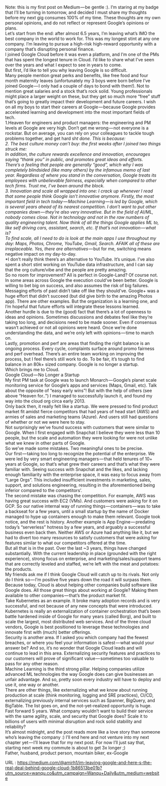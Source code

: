   Note: this is my first post on Medium — be gentle :). I’m staring at my badge that I’ll be turning in tomorrow, and decided I must share my thoughts before my next gig consumes 100% of my time. These thoughts are my own personal opinions, and do not reflect or represent Google’s opinions or plans.  
    Let’s start from the end: after almost 6.5 years, I’m leaving what’s IMO the best company in the world to work for. This was my longest stint at any one company. I’m leaving to pursue a high-risk high-reward opportunity with a company that’s disrupting personal finance.  
    I joined Google Cloud before it was even a platform, and I’m one of the PMs that has spent the longest tenure in Cloud. I’d like to share what I’ve seen over the years and what I expect to see in years to come.  
    But first, I’d like to tell you why leaving Google is so difficult.  
    Many people mention great perks and benefits, like free food and four month maternity leaves (unfortunately my 3 boys were born before I’ve joined Google — I only had a couple of days to bond with them!). Not to mention great salaries and a stock that’s rock solid. Young professionals might place a larger weight on these, but they get so much more “free” stuff that’s going to greatly impact their development and future careers. I wish on all my boys to start their careers at Google — because Google provides accelerated learning and development into the most important fields of tech.  
    1.Heaven for engineers and product managers: the engineering and PM levels at Google are very high. Don’t get me wrong — not everyone is a rockstar. But on average, you can rely on your colleagues to tackle tough problems together, and get hard sh*t done. This is because:  
    2. The best culture money can’t buy: the first weeks after I joined two things struck me:  
    In addition, the culture rewards excellence and innovation, encourages saying “thank you” in public, and promotes great ideas and efforts.  
    There’s a feeling that people are generally “good”, which why I was completely blindsided (like many others) by the infamous memo of last year. Regardless of where you stand in the conversation, Google treats its employees with unbelievable fairness, especially when compared to other tech firms. Trust me, I’ve been around the block.  
    3. Innovation and scale all wrapped into one: I crack up whenever I read that some people think Google isn’t innovative anymore. Firstly, the most important field in tech today — Machine Learning — is led by Google, which is several years ahead of its nearest competition. I don’t want to put other companies down — they’re also very innovative. But in the field of AI/ML, nobody comes close. Not in technology and not in the raw numbers of quality engineering talent. Now think of all the things Google applies ML to, like self driving cars, assistant, search, etc. If that’s not innovation — what is?  
    To find scale, all I need to do is look at the main apps I use throughout my day: Maps, Photos, Chrome, YouTube, Gmail, Search. AFAIK all of these are irreplaceable. Yes, there are alternatives* — but for me, switching means negative impact on my day-to-day.  
    *I don’t really think there’s an alternative to YouTube. It’s unique. I’ve also spent a short stint working on YouTube data infrastructure, and I can say that the org culture/vibe and the people are pretty amazing.  
    So no room for improvement? All is perfect in Google-Land? Of course not.  
    In some areas across Google the execution could’ve been better. Google is willing to bet big on success, and also assumes the risk of big failures. Messaging efforts of past didn’t take off like they should’ve. Google+ was a huge effort that didn’t succeed (but did give birth to the amazing Photos app). There are other examples. But the organization is a learning one, and I’m hopeful that future efforts will integrate these lessons learned.  
    Another hurdle is due to the (good) fact that there’s a lot of openness to ideas and opinions. Sometimes discussions and debates feel like they’re taking too long, and decisions need to be made sooner. Even if consensus wasn’t achieved or not all opinions were heard. Once we’re done understanding the data, and we’re only left with opinions — time to march on.  
    Lastly, promotion and perf are areas that finding the right balance is an ongoing process. Every cycle, complaints surface around promo fairness and perf overhead. There’s an entire team working on improving the process, but I feel there’s still work to do. To be fair, it’s tough to find balance in an 80k+ sized company. Google is no longer a startup.  
    Which brings me to Cloud.  
    Google Cloud — No Longer a Startup  
    My first PM task at Google was to launch Monarch — Google’s planet scale monitoring service for Google’s apps and services (Maps, Gmail, etc). Talk about the opposite of “easy early wins”! But with the help of others (see above “Heaven for..”) I managed to successfully launch it, and found my way into the cloud org circa early 2013.  
    Only back then, it really felt like a startup. We were pressed to find product market fit amidst fierce competitors that had years of head start (AWS) and armies of sales and marketing teams (Azure). And users still had questions of whether or not we were here to stay.  
    Not surprisingly we’ve found success with customers that were similar to Google. When I first engaged with Snapchat I believe they were less than 10 people, but the scale and automation they were looking for were not unlike what we knew in other parts of Google.  
    So we’ve made some mistakes. Two meaningful ones to be precise.  
    Our first — taking too long to recognize the potential of the enterprise. We were led by very smart engineering managers — that held tenures of 10+ years at Google, so that’s what grew their careers and that’s what they were familiar with. Seeing success with Snapchat and the likes, and lacking enough familiarity with the enterprise space, it was easy to focus away from “Large Orgs”. This included insufficient investments in marketing, sales, support, and solutions engineering, resulting in the aforementioned being inferior compared to the competitors’.  
    The second mistake was chasing the competition. For example, AWS was having great success with EC2 (VMs). And customers were asking for it on GCP. So our native internal way of running things — containers — was to take a backseat for a few years, until a small startup by the name of Docker managed to hype up containers enough to make them relevant. Google took notice, and the rest is history. Another example is App Engine — predating today’s “serverless” hotness by a few years, and arguably a successful business even back then. Neither AWS or Azure had anything like it, but we had to divert too many resources to satisfy customers that were asking for features similar to what our competitors offered at the time.  
    But all that is in the past. Over the last ~3 years, things have changed substantially. With the current leadership in place (grounded with the right experience), strong focus on enterprise, and marketing/sales/support teams that are correctly leveled and staffed, we’re left with the meat and potatoes: the products.  
    My friends ask me if I think Google Cloud will catch up to its rivals. Not only do I think so — I’m positive five years down the road it will surpass them. Because today, Cloud is about helping other companies build software like Google does. All those great things about working at Google? Making them available to other companies — that’s the product market fit.  
    Take Kubernetes as an example. It broke many adoption records and is very successful, and not because of any new concepts that were introduced. Kubernetes is really an externalization of container orchestration that’s been battle hardened inside of Google for many years (called Borg), and built to scale the largest, most distributed web services. And of the three cloud vendors, Google is best positioned to leverage these technologies and innovate first with (much) better offerings.  
    Security is another area. If I asked you which company had the fewest breaches, or where you feel your information is safest — what would your answer be? And so, it’s no wonder that Google Cloud leads and will continue to lead in this area. Externalizing security features and practices to our customers will prove of significant value — sometimes too valuable to pass for any other reason.  
    Machine Learning is the third strong pillar. Helping companies utilize advanced ML technologies the way Google does can give businesses an unfair advantage. And so, pretty soon every industry will have to deploy and use it, one way or another.  
    There are other things, like externalizing what we know about running production at scale (think monitoring, logging and SRE practices), CI/CD, externalizing previously internal services such as Spanner, BigQuery, and BigTable. The list goes on, and the not-yet-realized opportunity is huge.  
    Fast forward 5 years. What company wouldn’t want to build their service <X> with the same agility, scale, and security that Google does? Scale it to billions of users with minimal disruption and rock solid stability and reliability?  
    It’s almost midnight, and the post reads more like a love story than someone who’s leaving the company :) I’ll end here and not venture into my next chapter yet — I’ll leave that for my next post. For now I’ll just say that, starting next week my commute is about to get 3x longer ;)  
    Father, husband, product person, mountain biker, ex-Google  
    
  URL : https://medium.com/@amirh1/im-leaving-google-and-here-s-the-real-deal-behind-google-cloud-1b86513be01b?utm_source=wanqu.co&utm_campaign=Wanqu+Daily&utm_medium=website